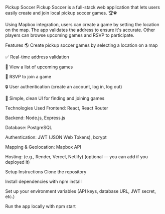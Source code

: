 Pickup Soccer
Pickup Soccer is a full-stack web application that lets users easily create and join local pickup soccer games. 🏆⚽

Using Mapbox integration, users can create a game by setting the location on the map. The app validates the address to ensure it's accurate. Other players can browse upcoming games and RSVP to participate.

Features
🌎 Create pickup soccer games by selecting a location on a map

✅ Real-time address validation

📅 View a list of upcoming games

🙋 RSVP to join a game

🔒 User authentication (create an account, log in, log out)

🧹 Simple, clean UI for finding and joining games

Technologies Used
Frontend: React, React Router

Backend: Node.js, Express.js

Database: PostgreSQL

Authentication: JWT (JSON Web Tokens), bcrypt

Mapping & Geolocation: Mapbox API

Hosting: (e.g., Render, Vercel, Netlify) (optional — you can add if you deployed it)

Setup Instructions
Clone the repository

Install dependencies with npm install

Set up your environment variables (API keys, database URL, JWT secret, etc.)

Run the app locally with npm start
